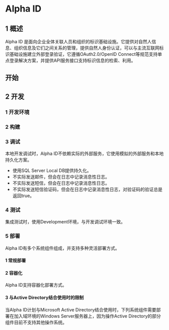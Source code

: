 # Alpha ID

## 1 概述

Alpha ID 是面向企业全体关联人员和组织的标识基础设施。它提供对自然人信息、组织信息及它们之间关系的管理，提供自然人身份认证，可以与主流互联网标识基础设施建立外部登录验证，它遵循OAuth2.0/OpenID Connect等规范支持单点登录解决方案，并提供API服务接口支持标识信息的检索、利用。

## 开始


## 2 开发

### 1 开发环境

### 2 构建

### 3 调试

本地开发调试时，Alpha ID不依赖实际的外部服务，它使用模拟的外部服务和本地持久化方案。

* 使用SQL Server Local DB提供持久化。
* 不实际发送邮件，但会在日志中记录消息性日志。
* 不实际发送短信，但会在日志中记录消息性日志。
* 不实际发送短信验证码，但会在日志中记录消息性日志，对验证码的验证总是返回true。

### 4 测试

集成测试时，使用Development环境，与开发调试环境一致。

### 5 部署

Alpha ID有多个系统组件组成，并支持多种灵活部署方式。

#### 1 常规部署



#### 2 容器化

Alpha ID支持容器化部署方式。

#### 3 与Active Directory结合使用时的限制

当Alpha ID计划与Microsoft Active Directory结合使用时，下列系统组件需要部署在加入域环境的Windows Server服务器上，因为操作Active Directory的部分组件目前不支持其他操作系统。